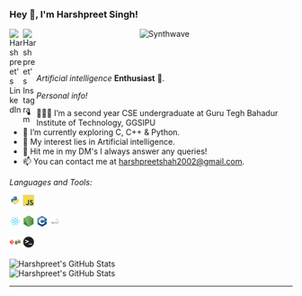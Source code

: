 <h3 title="hehehe"> Hey 👋, I'm Harshpreet Singh!</h3>

<a href="https://www.linkedin.com/in/harshpreet-singh-b635551b7/">
  <img align="left" alt="Harshpreet's LinkedIn" width="24px" src="https://cdn.jsdelivr.net/npm/simple-icons@v3/icons/linkedin.svg" />
</a>
<a href="https://www.instagram.com/harshpreet916/">
  <img align="left" alt="Harshpreet's Instagram" width="24px" src="https://cdn.jsdelivr.net/npm/simple-icons@v3/icons/instagram.svg" />
</a>

<p align="center"><img src="https://thumbs.gfycat.com/GoodnaturedFondGaur-size_restricted.gif" alt="Synthwave" height="300" width="500"></p>




<br />
<br />


*Artificial intelligence* **Enthusiast** 🚀.
 

  

*Personal info!*

- 👨🏽‍💻 I’m a second year CSE undergraduate at Guru Tegh Bahadur Institute of Technology, GGSIPU
- 🌱 I’m currently exploring C, C++ & Python. 
- 🤔 My interest lies in Artificial intelligence.
- 💬 Hit me in my DM's I always answer any queries!
- 📫 You can contact me at [harshpreetshah2002@gmail.com](mailto:harshpreetshah2002@gmail.com).



*Languages and Tools:*  


<code><img height="20" src="https://raw.githubusercontent.com/github/explore/80688e429a7d4ef2fca1e82350fe8e3517d3494d/topics/python/python.png"></code>
<code><img height="20" src="https://raw.githubusercontent.com/github/explore/80688e429a7d4ef2fca1e82350fe8e3517d3494d/topics/javascript/javascript.png"></code>

<code><img height="20" src="https://raw.githubusercontent.com/github/explore/80688e429a7d4ef2fca1e82350fe8e3517d3494d/topics/react/react.png"></code>
<code><img height="20" src="https://raw.githubusercontent.com/github/explore/80688e429a7d4ef2fca1e82350fe8e3517d3494d/topics/nodejs/nodejs.png"></code>
<code><img height="20" src="https://raw.githubusercontent.com/github/explore/80688e429a7d4ef2fca1e82350fe8e3517d3494d/topics/cpp/cpp.png"></code>
<code><img height="20" src="https://raw.githubusercontent.com/github/explore/80688e429a7d4ef2fca1e82350fe8e3517d3494d/topics/mysql/mysql.png"></code>

<code><img height="20" src="https://raw.githubusercontent.com/github/explore/80688e429a7d4ef2fca1e82350fe8e3517d3494d/topics/git/git.png"></code>
<code><img height="20" src="https://raw.githubusercontent.com/github/explore/80688e429a7d4ef2fca1e82350fe8e3517d3494d/topics/terminal/terminal.png"></code>
<br>
<br>
<img src="https://github-readme-stats.vercel.app/api/top-langs/?username=Harshpreet916" alt="Harshpreet's GitHub Stats" width=500 height=500><br>
<img src="https://github-readme-stats.vercel.app/api?username=Harshpreet916&show_icons=true&count_private=true" alt="Harshpreet's GitHub Stats"><br>



----


